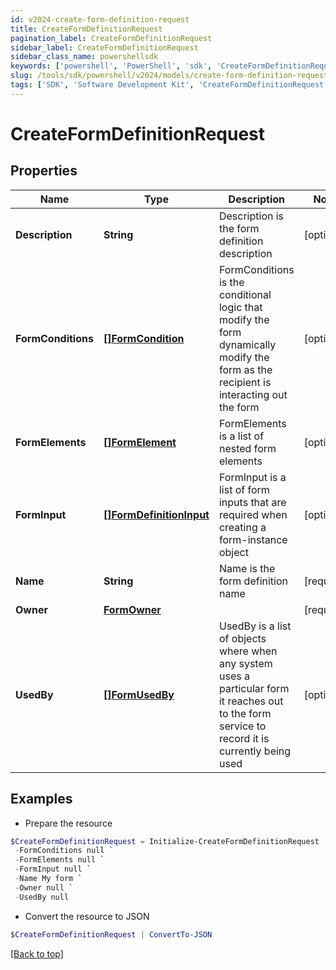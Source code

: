 ```yaml
---
id: v2024-create-form-definition-request
title: CreateFormDefinitionRequest
pagination_label: CreateFormDefinitionRequest
sidebar_label: CreateFormDefinitionRequest
sidebar_class_name: powershellsdk
keywords: ['powershell', 'PowerShell', 'sdk', 'CreateFormDefinitionRequest', 'V2024CreateFormDefinitionRequest'] 
slug: /tools/sdk/powershell/v2024/models/create-form-definition-request
tags: ['SDK', 'Software Development Kit', 'CreateFormDefinitionRequest', 'V2024CreateFormDefinitionRequest']
---
```



# CreateFormDefinitionRequest

## Properties

Name | Type | Description | Notes
------------ | ------------- | ------------- | -------------
**Description** | **String** | Description is the form definition description | [optional] 
**FormConditions** | [**[]FormCondition**](form-condition) | FormConditions is the conditional logic that modify the form dynamically modify the form as the recipient is interacting out the form | [optional] 
**FormElements** | [**[]FormElement**](form-element) | FormElements is a list of nested form elements | [optional] 
**FormInput** | [**[]FormDefinitionInput**](form-definition-input) | FormInput is a list of form inputs that are required when creating a form-instance object | [optional] 
**Name** | **String** | Name is the form definition name | [required]
**Owner** | [**FormOwner**](form-owner) |  | [required]
**UsedBy** | [**[]FormUsedBy**](form-used-by) | UsedBy is a list of objects where when any system uses a particular form it reaches out to the form service to record it is currently being used | [optional] 

## Examples

- Prepare the resource
```powershell
$CreateFormDefinitionRequest = Initialize-CreateFormDefinitionRequest  -Description My form description `
 -FormConditions null `
 -FormElements null `
 -FormInput null `
 -Name My form `
 -Owner null `
 -UsedBy null
```

- Convert the resource to JSON
```powershell
$CreateFormDefinitionRequest | ConvertTo-JSON
```


[[Back to top]](#) 

